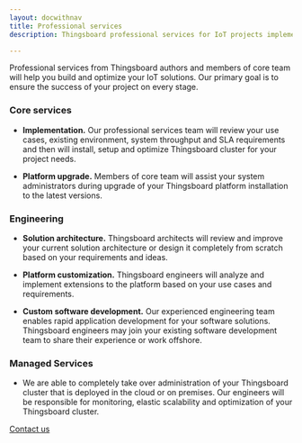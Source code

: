 ```yaml
---
layout: docwithnav
title: Professional services
description: Thingsboard professional services for IoT projects implementation

---
```


Professional services from Thingsboard authors and members of core team will help you build and optimize your IoT solutions. Our primary goal is to ensure the success of your project on every stage.

### Core services

 - **Implementation.** Our professional services team will review your use cases, existing environment, system throughput and SLA requirements and then will install, setup and optimize Thingsboard cluster for your project needs.

 - **Platform upgrade.** Members of core team will assist your system administrators during upgrade of your Thingsboard platform installation to the latest versions.

### Engineering

 - **Solution architecture.** Thingsboard architects will review and improve your current solution architecture or design it completely from scratch based on your requirements and ideas.

 - **Platform customization.** Thingsboard engineers will analyze and implement extensions to the platform based on your use cases and requirements.

 - **Custom software development.** Our experienced engineering team enables rapid application development for your software solutions. Thingsboard engineers may join your existing software development team to share their experience or work offshore.

### Managed Services

 - We are able to completely take over administration of your Thingsboard cluster that is deployed in the cloud or on premises. Our engineers will be responsible for monitoring, elastic scalability and optimization of your Thingsboard cluster.
 
<a class="button" href="/docs/contact-us/">Contact us</a> 